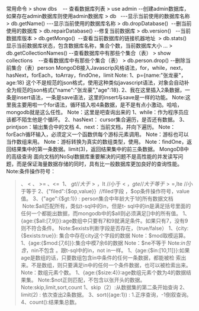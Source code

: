 常用命令 > show dbs    -- 查看数据库列表 > use admin
--创建admin数据库，如果存在admin数据库则使用admin数据库 > db   ---显示当前使用的数据库名称 > db.getName()
---显示当前使用的数据库名称 > db.dropDatabase()  --删当前使用的数据库 > db.repairDatabase()
--修复当前数据库 > db.version()   --当前数据库版本 > db.getMongo()  --查看当前数据库的链接机器地址  >
db.stats() 显示当前数据库状态，包含数据库名称，集合个数，当前数据库大小 ... > db.getCollectionNames()
--查看数据库中有那些个集合（表） > show collections    --查看数据库中有那些个集合（表） > db.person.drop()
--删除当前集合（表）person
MongoDB接入Javascrip风格语法，for，while，next，hasNext，forEach，toArray，findOne，limit
Note: 1、p={name:"张龙豪"，age:18}
这个不是规范的json格式，使用这种类似javascript语法，对象会自动补全为规范的json格式{"name":"张龙豪","age":18}.
2、我在这里插入2条数据，一条是insert语法，一条是save语法，这里的insert与save是一样的功能。
Note:这里我主要用啦一个for语法，循环插入啦4条数据，是不是有点小激动。哈哈，mongodb就是这么任性。 Note：这里是吧查询出来的
1、while：作为程序员应该都不陌生他是个循环。 2、hasNext： cursor集合遍历，是否还有数据。 3、printjson：输出集合中的文档
4、next：当前文档，并向下遍历。 Note：forEach循环输入，必须定义一个函数供每个游标元素调用。 Note：游标也可以当作数组来用。
Note：游标转换为真实的数组类型，使用。 Note：findOne，返回结果集中的第一条数据。limit(3)，返回结果集中的前三条数据。
MongoDB中的高级查询
面向文档的NoSql数据库重要解决的问题不是高性能的并发读写问题，而是保证海量数据存储的同时，具有比一般数据库更加良好的查询性能。 Note:条件操作符号：
> 、 < 、 >= 、<=  1、 $gt //大于 > ，$lt //小于 < ，$gte //大于等于 >= ,$lte //小于等于
2、{"filed":{$op,value}}  //filed字段 ，$op条件操作符号，value值。 3、{"age":{$gt:1}} :
person集合中年龄大于1的所有数据文档  Note:$all匹配所有，类似t-sql中的in，但是t-
sql中的in是满足括号里面的任何一个都能出数据，而mongodb中的$all则必须满足[]中的所有值。
1、{age:{$all:[7,9]}}:age数组中只要有7和9就满足条件。如果只有7，没有9则不符合条件。
Note:$exists判断字段是否存在，（true/false） 1、{city:{$exists:true}}: 集合中存在city这个字段的数据
Note：$mod取模运算。 1、{age:{$mod:[7,6]}}:集合中模7余6的数据 Note：$ne不等于 Note:$in包含，$nin不包含
。跟t-sql中的in，not in一样。 1、{age:{$in:[10,11]}}:如果age是数组的话，只要数组包含in中条件的任何一条数据，都能被检
索出来。不是数组，则只要满足in中的任何一个条件数据，也可以被检索出来。 Note：数组元素个数。
1、{age:{$size:4}}:age数组元素个数为4的数据结果集。 Note:$not正则匹配，不包含以张开头的数据。
Note:skip,limit,sort,count 1、skip（2）:从数据集的第二条开始查询 2、limit(2) : 依次查出2条数据。
3、sort({age:1}) : 1.正序查询，-1倒叙查询。 4、count():结果集总数。

